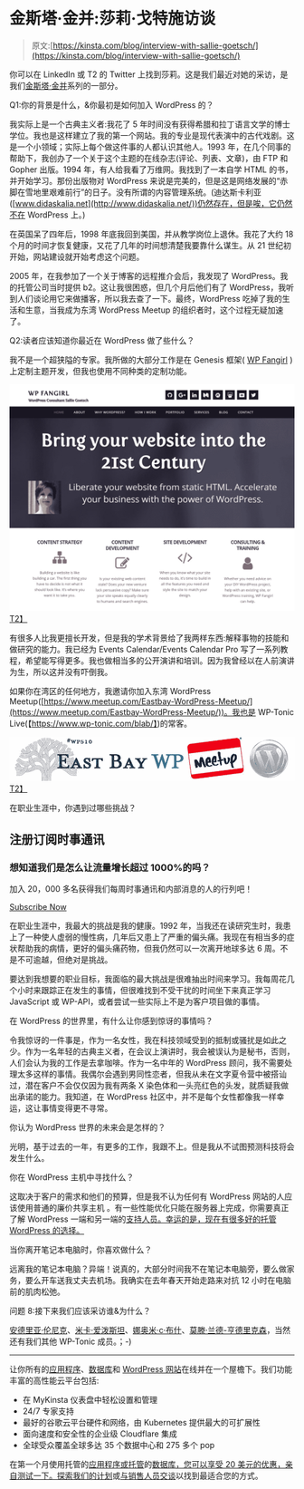# 金斯塔·金并:莎莉·戈特施访谈

> 原文:[https://kinsta.com/blog/interview-with-sallie-goetsch/](https://kinsta.com/blog/interview-with-sallie-goetsch/)

你可以在 LinkedIn 或 T2 的 Twitter 上找到莎莉。这是我们最近对她的采访，是我们[金斯塔·金并](https://kinsta.com/?post_type=post&s=kingpin)系列的一部分。

Q1:你的背景是什么，&你最初是如何加入 WordPress 的？

我实际上是一个古典主义者:我花了 5 年时间没有获得希腊和拉丁语言文学的博士学位。我也是这样建立了我的第一个网站。我的专业是现代表演中的古代戏剧。这是一个小领域；实际上每个做这件事的人都认识其他人。1993 年，在几个同事的帮助下，我创办了一个关于这个主题的在线杂志(评论、列表、文章)，由 FTP 和 Gopher 出版。1994 年，有人给我看了万维网。我找到了一本自学 HTML 的书，并开始学习。那份出版物对 WordPress 来说是完美的，但是这是网络发展的“赤脚在雪地里艰难前行”的日子。没有所谓的内容管理系统。(迪达斯卡利亚([www.didaskalia.net](http://www.didaskalia.net/))仍然存在，但是唉，它仍然不在 WordPress 上。)

在英国呆了四年后，1998 年底我回到美国，并从教学岗位上退休。我花了大约 18 个月的时间才恢复健康，又花了几年的时间想清楚我要靠什么谋生。从 21 世纪初开始，网站建设就开始考虑这个问题。

2005 年，在我参加了一个关于博客的远程推介会后，我发现了 WordPress。我的托管公司当时提供 b2。这让我很困惑，但几个月后他们有了 WordPress，我听到人们谈论用它来做播客，所以我去查了一下。最终，WordPress 吃掉了我的生活和生意，当我成为东湾 WordPress Meetup 的组织者时，这个过程无疑加速了。

Q2:读者应该知道你最近在 WordPress 做了些什么？

我不是一个超狭隘的专家。我所做的大部分工作是在 Genesis 框架( [WP Fangirl](https://www.wpfangirl.com/) )上定制主题开发，但我也使用不同种类的定制功能。

[![wp fangirl](img/19f3385d016fe7cea02078796310932d.png)T2】](https://www.wpfangirl.com/)

有很多人比我更擅长开发，但是我的学术背景给了我两样东西:解释事物的技能和做研究的能力。我已经为 Events Calendar/Events Calendar Pro 写了一系列教程，希望能写得更多。我也做相当多的公开演讲和培训。因为我曾经以在人前演讲为生，所以这并没有吓倒我。

如果你在湾区的任何地方，我邀请你加入东湾 WordPress Meetup([https://www.meetup.com/Eastbay-WordPress-Meetup/](https://www.meetup.com/Eastbay-WordPress-Meetup/))。我也是 WP-Tonic Live(【https://www.wp-tonic.com/blab/】)的常客。

[![easy bay wordpress meetup](img/a99897d98c4f0b24b5451ee9586a1f87.png)T2】](https://www.meetup.com/Eastbay-WordPress-Meetup/)

在职业生涯中，你遇到过哪些挑战？

## 注册订阅时事通讯



### 想知道我们是怎么让流量增长超过 1000%的吗？

加入 20，000 多名获得我们每周时事通讯和内部消息的人的行列吧！

[Subscribe Now](#newsletter)

在职业生涯中，我最大的挑战是我的健康。1992 年，当我还在读研究生时，我患上了一种使人虚弱的慢性病，几年后又患上了严重的偏头痛。我现在有相当多的症状帮助我的病情，更好的偏头痛药物，但我仍然可以一次离开地球多达 6 周。不是不可逾越，但绝对是挑战。

要达到我想要的职业目标，我面临的最大挑战是很难抽出时间来学习。我每周花几个小时来跟踪正在发生的事情，但很难找到不受干扰的时间坐下来真正学习 JavaScript 或 WP-API，或者尝试一些实际上不是为客户项目做的事情。

在 WordPress 的世界里，有什么让你感到惊讶的事情吗？

令我惊讶的一件事是，作为一名女性，我在科技领域受到的抵制或骚扰是如此之少。作为一名年轻的古典主义者，在会议上演讲时，我会被误认为是秘书，否则，人们会认为我的工作是去拿咖啡。作为一名中年的 WordPress 顾问，我不需要处理太多这样的事情。我偶尔会遇到男同性恋者，但我从未在文字夏令营中被搭讪过，潜在客户不会仅仅因为我有两条 X 染色体和一头亮红色的头发，就质疑我做出承诺的能力。我知道，在 WordPress 社区中，并不是每个女性都像我一样幸运，这让事情变得更不寻常。

你认为 WordPress 世界的未来会是怎样的？

光明，基于过去的一年，有更多的工作，我跟不上。但是我从不试图预测科技将会发生什么。

你在 WordPress 主机中寻找什么？

这取决于客户的需求和他们的预算，但是我不认为任何有 WordPress 网站的人应该使用普通的廉价共享主机 。有一些性能优化只能在服务器上完成，你需要真正了解 WordPress 一端和另一端的[支持人员。幸运的是，现在有很多好的托管 WordPress 的选择。](https://kinsta.com/kinsta-support/)

当你离开笔记本电脑时，你喜欢做什么？

远离我的笔记本电脑？异端！说真的，大部分时间我不在笔记本电脑旁，要么做家务，要么开车送我丈夫去机场。我确实在去年春天开始走路来对抗 12 小时在电脑前的肌肉松弛。

问题 8:接下来我们应该采访谁&为什么？

[安德里亚·伦尼克](https://twitter.com/andrea_r)、[米卡·爱泼斯坦](https://twitter.com/ipstenu)、[娜奥米·c·布什](https://twitter.com/NaomiCBush)、[莫滕·兰德-亨德里克森](https://twitter.com/mor10)，当然还有我们其他 WP-Tonic 成员。；-)

* * *

让你所有的[应用程序](https://kinsta.com/application-hosting/)、[数据库](https://kinsta.com/database-hosting/)和 [WordPress 网站](https://kinsta.com/wordpress-hosting/)在线并在一个屋檐下。我们功能丰富的高性能云平台包括:

*   在 MyKinsta 仪表盘中轻松设置和管理
*   24/7 专家支持
*   最好的谷歌云平台硬件和网络，由 Kubernetes 提供最大的可扩展性
*   面向速度和安全性的企业级 Cloudflare 集成
*   全球受众覆盖全球多达 35 个数据中心和 275 多个 pop

在第一个月使用托管的[应用程序或托管](https://kinsta.com/application-hosting/)的[数据库，您可以享受 20 美元的优惠，亲自测试一下。探索我们的](https://kinsta.com/database-hosting/)[计划](https://kinsta.com/plans/)或[与销售人员交谈](https://kinsta.com/contact-us/)以找到最适合您的方式。